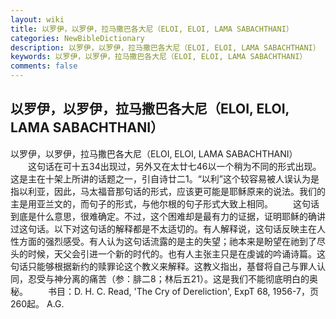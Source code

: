 ```yaml
---
layout: wiki
title: 以罗伊，以罗伊，拉马撒巴各大尼（ELOI, ELOI, LAMA SABACHTHANI）
categories: NewBibleDictionary
description: 以罗伊，以罗伊，拉马撒巴各大尼（ELOI, ELOI, LAMA SABACHTHANI）
keywords: 以罗伊，以罗伊，拉马撒巴各大尼（ELOI, ELOI, LAMA SABACHTHANI）
comments: false
---
```


## 以罗伊，以罗伊，拉马撒巴各大尼（ELOI, ELOI, LAMA SABACHTHANI）



以罗伊，以罗伊，拉马撒巴各大尼（ELOI, ELOI, LAMA
SABACHTHANI）
　　这句话在可十五34出现过，另外又在太廿七46以一个稍为不同的形式出现。这是主在十架上所讲的话题之一，引自诗廿二1。“以利”这个较容易被人误认为是指以利亚，因此，马太福音那句话的形式，应该更可能是耶稣原来的说法。我们的主是用亚兰文的，而句子的形式，与他尔根的句子形式大致上相同。
　　这句话到底是什么意思，很难确定。不过，这个困难却是最有力的证据，证明耶稣的确讲过这句话。以下对这句话的解释都是不太适切的。有人解释说，这句话反映主在人性方面的强烈感受。有人认为这句话流露的是主的失望；祂本来是盼望在祂到了尽头的时候，天父会引进一个新的时代的。也有人主张主只是在虔诚的吟诵诗篇。这句话只能够根据新约的赎罪论这个教义来解释。这教义指出，基督将自己与罪人认同，忍受与神分离的痛苦（参：腓二8；林后五21）。这是我们不能彻底明白的奥秘。
　　书目：D. H. C. Read, 'The Cry of
Dereliction', ExpT 68, 1956-7，页260起。
A.G.




